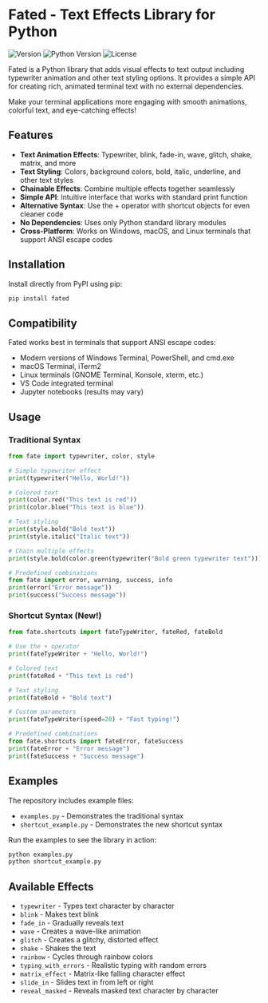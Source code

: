 # Fated - Text Effects Library for Python

![Version](https://img.shields.io/pypi/v/fated)
![Python Version](https://img.shields.io/pypi/pyversions/fated)
![License](https://img.shields.io/github/license/fredised/fated)

Fated is a Python library that adds visual effects to text output including typewriter animation and other text styling options. It provides a simple API for creating rich, animated terminal text with no external dependencies.

Make your terminal applications more engaging with smooth animations, colorful text, and eye-catching effects!

## Features

- **Text Animation Effects**: Typewriter, blink, fade-in, wave, glitch, shake, matrix, and more
- **Text Styling**: Colors, background colors, bold, italic, underline, and other text styles
- **Chainable Effects**: Combine multiple effects together seamlessly
- **Simple API**: Intuitive interface that works with standard print function
- **Alternative Syntax**: Use the + operator with shortcut objects for even cleaner code
- **No Dependencies**: Uses only Python standard library modules
- **Cross-Platform**: Works on Windows, macOS, and Linux terminals that support ANSI escape codes

## Installation

Install directly from PyPI using pip:

```bash
pip install fated
```
## Compatibility

Fated works best in terminals that support ANSI escape codes:
- Modern versions of Windows Terminal, PowerShell, and cmd.exe
- macOS Terminal, iTerm2
- Linux terminals (GNOME Terminal, Konsole, xterm, etc.)
- VS Code integrated terminal
- Jupyter notebooks (results may vary)

## Usage

### Traditional Syntax

```python
from fate import typewriter, color, style

# Simple typewriter effect
print(typewriter("Hello, World!"))

# Colored text
print(color.red("This text is red"))
print(color.blue("This text is blue"))

# Text styling
print(style.bold("Bold text"))
print(style.italic("Italic text"))

# Chain multiple effects
print(style.bold(color.green(typewriter("Bold green typewriter text"))))

# Predefined combinations
from fate import error, warning, success, info
print(error("Error message"))
print(success("Success message"))
```

### Shortcut Syntax (New!)

```python
from fate.shortcuts import fateTypeWriter, fateRed, fateBold

# Use the + operator
print(fateTypeWriter + "Hello, World!")

# Colored text
print(fateRed + "This text is red")

# Text styling
print(fateBold + "Bold text")

# Custom parameters
print(fateTypeWriter(speed=20) + "Fast typing!")

# Predefined combinations
from fate.shortcuts import fateError, fateSuccess
print(fateError + "Error message")
print(fateSuccess + "Success message")
```

## Examples

The repository includes example files:

- `examples.py` - Demonstrates the traditional syntax
- `shortcut_example.py` - Demonstrates the new shortcut syntax

Run the examples to see the library in action:

```bash
python examples.py
python shortcut_example.py
```

## Available Effects

- `typewriter` - Types text character by character
- `blink` - Makes text blink
- `fade_in` - Gradually reveals text
- `wave` - Creates a wave-like animation
- `glitch` - Creates a glitchy, distorted effect
- `shake` - Shakes the text
- `rainbow` - Cycles through rainbow colors
- `typing_with_errors` - Realistic typing with random errors
- `matrix_effect` - Matrix-like falling character effect
- `slide_in` - Slides text in from left or right
- `reveal_masked` - Reveals masked text character by character
